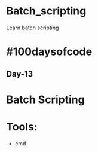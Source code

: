 # Batch_scripting
Learn batch scripting

# #100daysofcode
## Day-13

# Batch Scripting

# Tools:
- cmd
